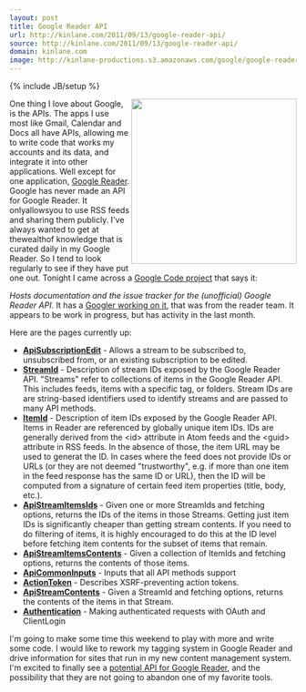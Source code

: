```yaml
---
layout: post
title: Google Reader API
url: http://kinlane.com/2011/09/13/google-reader-api/
source: http://kinlane.com/2011/09/13/google-reader-api/
domain: kinlane.com
image: http://kinlane-productions.s3.amazonaws.com/google/google-reader.jpg
---
```

{% include JB/setup %}

<p>
     <a href="http://www.google.com/reader"><img class="c1" src="http://kinlane-productions.s3.amazonaws.com/google/google-reader.jpg" alt="" width="290" align="right" /></a>One thing I love about Google, is the APIs. The apps I use most like Gmail, Calendar and Docs all have APIs, allowing me to write code that works my accounts and its data, and integrate it into other applications. Well except for one application, <a href="http://www.google.com/reader">Google Reader</a>. Google has never made an API for Google Reader. It onlyallowsyou to use RSS feeds and sharing them publicly. I've always wanted to get at thewealthof knowledge that is curated daily in my Google Reader. So I tend to look regularly to see if they have put one out. Tonight I came across a <a href="http://code.google.com/p/google-reader-api/">Google Code project</a> that says it:
</p>
<p class="c2">
     <em>Hosts documentation and the issue tracker for the (unofficial) Google Reader API.</em> It has a <a href="https://plus.google.com/111567061469336027617/posts">Googler working on it</a>, that was from the reader team. It appears to be work in progress, but has activity in the last month.
</p>
<p>
     Here are the pages currently up:
</p>
<ul class="mainlist">
     <li>
          <strong><a href="http://code.google.com/p/google-reader-api/wiki/ApiSubscriptionEdit">ApiSubscriptionEdit</a></strong> - Allows a stream to be subscribed to, unsubscribed from, or an existing subscription to be edited.
     </li>
     <li>
          <strong><a href="http://code.google.com/p/google-reader-api/wiki/StreamId">StreamId</a></strong> - Description of stream IDs exposed by the Google Reader API. "Streams" refer to collections of items in the Google Reader API. This includes feeds, items with a specific tag, or folders. Stream IDs are are string-based identifiers used to identify streams and are passed to many API methods.
     </li>
     <li>
          <strong><a href="http://code.google.com/p/google-reader-api/wiki/ItemId">ItemId</a></strong> - Description of item IDs exposed by the Google Reader API. Items in Reader are referenced by globally unique item IDs. IDs are generally derived from the &lt;id&gt; attribute in Atom feeds and the &lt;guid&gt; attribute in RSS feeds. In the absence of those, the item URL may be used to generat the ID. In cases where the feed does not provide IDs or URLs (or they are not deemed "trustworthy", e.g. if more than one item in the feed response has the same ID or URL), then the ID will be computed from a signature of certain feed item properties (title, body, etc.).
     </li>
     <li>
          <strong><a href="http://code.google.com/p/google-reader-api/wiki/ApiStreamItemsIds">ApiStreamItemsIds</a></strong> - Given one or more StreamIds and fetching options, returns the IDs of the items in those Streams. Getting just item IDs is significantly cheaper than getting stream contents. If you need to do filtering of items, it is highly encouraged to do this at the ID level before fetching item contents for the subset of items that remain.
     </li>
     <li>
          <strong><a href="http://code.google.com/p/google-reader-api/wiki/ApiStreamItemsContents">ApiStreamItemsContents</a></strong> - Given a collection of ItemIds and fetching options, returns the contents of those items.
     </li>
     <li>
          <strong><a href="http://code.google.com/p/google-reader-api/wiki/ApiCommonInputs">ApiCommonInputs</a></strong> - Inputs that all API methods support
     </li>
     <li>
          <strong><a href="http://code.google.com/p/google-reader-api/wiki/ActionToken">ActionToken</a></strong> - Describes XSRF-preventing action tokens.
     </li>
     <li>
          <strong><a href="http://code.google.com/p/google-reader-api/wiki/ApiStreamContents">ApiStreamContents</a></strong> - Given a StreamId and fetching options, returns the contents of the items in that Stream.
     </li>
     <li>
          <strong><a href="http://code.google.com/p/google-reader-api/wiki/Authentication">Authentication</a></strong> - Making authenticated requests with OAuth and ClientLogin
     </li>
</ul>
<p>
     I'm going to make some time this weekend to play with more and write some code. I would like to rework my tagging system in Google Reader and drive information for sites that run in my new content management system. I'm excited to finally see a <a title="potential API for Google Reader" href="http://code.google.com/p/google-reader-api/">potential API for Google Reader</a>, and the possibility that they are not going to abandon one of my favorite tools.
</p>